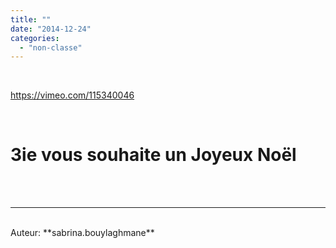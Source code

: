 ```yaml
---
title: ""
date: "2014-12-24"
categories: 
  - "non-classe"
---
```


 

https://vimeo.com/115340046

 

# 3ie vous souhaite un Joyeux Noël
<br>
<br>

---------------------------------------
<br>
Auteur: **sabrina.bouylaghmane**
